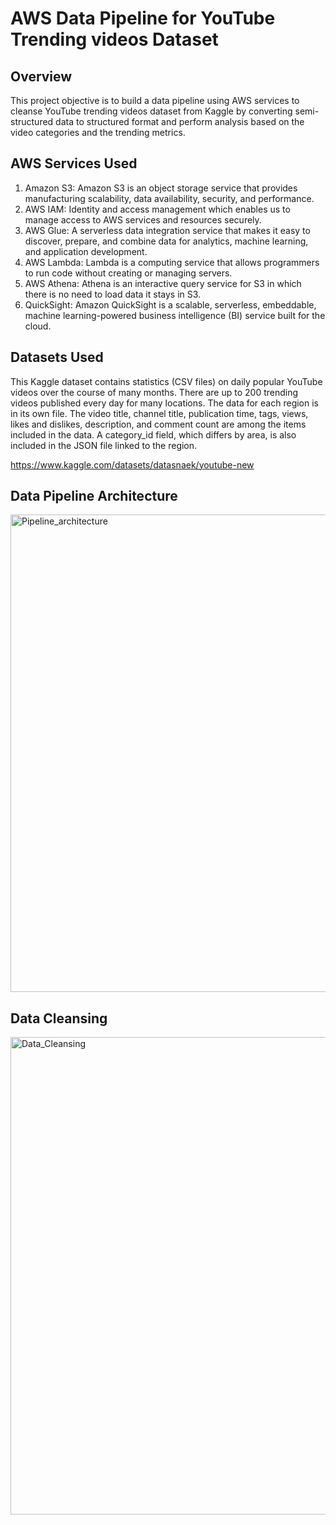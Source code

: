 # AWS Data Pipeline for YouTube Trending videos Dataset
## Overview
This project objective is to build a data pipeline using AWS services to cleanse YouTube trending videos dataset from Kaggle by converting semi-structured data to structured format and perform analysis based on the video categories and the trending metrics.
## AWS Services Used
1. Amazon S3: Amazon S3 is an object storage service that provides manufacturing scalability, data availability, security, and performance.  
2. AWS IAM: Identity and access management which enables us to manage access to AWS services and resources securely.  
3. AWS Glue: A serverless data integration service that makes it easy to discover, prepare, and combine data for analytics, machine learning, and application development.  
4. AWS Lambda: Lambda is a computing service that allows programmers to run code without creating or managing servers.  
5. AWS Athena: Athena is an interactive query service for S3 in which there is no need to load data it stays in S3.  
6. QuickSight: Amazon QuickSight is a scalable, serverless, embeddable, machine learning-powered business intelligence (BI) service built for the cloud.
## Datasets Used
This Kaggle dataset contains statistics (CSV files) on daily popular YouTube videos over the course of many months. There are up to 200 trending videos published every day for many locations. The data for each region is in its own file. The video title, channel title, publication time, tags, views, likes and dislikes, description, and comment count are among the items included in the data. A category_id field, which differs by area, is also included in the JSON file linked to the region.

https://www.kaggle.com/datasets/datasnaek/youtube-new
## Data Pipeline Architecture
<img width="764" alt="Pipeline_architecture" src="https://github.com/devallasaitej/Youtube_Data_Engineering/assets/64268620/c7baff4c-9782-447c-864f-10ab3e4d5805">

## Data Cleansing
<img width="764" alt="Data_Cleansing" src="https://github.com/devallasaitej/Youtube_Data_Engineering/assets/64268620/b94cc07d-f0cc-467c-b165-9d56c6f97049">
